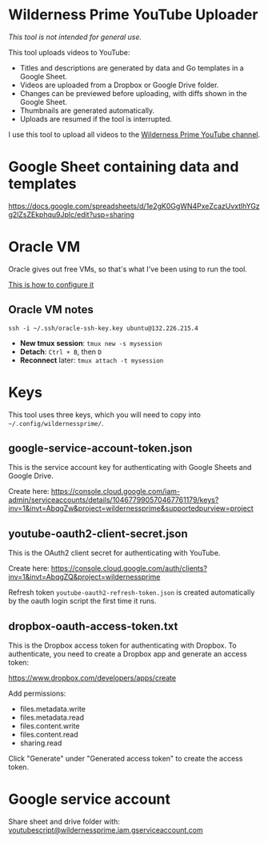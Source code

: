 # Wilderness Prime YouTube Uploader

*This tool is not intended for general use.*

This tool uploads videos to YouTube:

- Titles and descriptions are generated by data and Go templates in a Google Sheet.
- Videos are uploaded from a Dropbox or Google Drive folder.
- Changes can be previewed before uploading, with diffs shown in the Google Sheet.
- Thumbnails are generated automatically.
- Uploads are resumed if the tool is interrupted.

I use this tool to upload all videos to the [Wilderness Prime YouTube channel](https://www.youtube.com/wildernessprime).

# Google Sheet containing data and templates

https://docs.google.com/spreadsheets/d/1e2gK0GgWN4PxeZcazUvxtlhYGzg2lZsZEkphqu9Jplc/edit?usp=sharing

# Oracle VM

Oracle gives out free VMs, so that's what I've been using to run the tool. 

[This is how to configure it](oracle.md)

## Oracle VM notes

```ssh -i ~/.ssh/oracle-ssh-key.key ubuntu@132.226.215.4```

- **New tmux session**: `tmux new -s mysession`
- **Detach**: `Ctrl + B`, then `D`
- **Reconnect** later: `tmux attach -t mysession`

# Keys

This tool uses three keys, which you will need to copy into `~/.config/wildernessprime/`.

## google-service-account-token.json
This is the service account key for authenticating with Google Sheets and Google Drive.

Create here: https://console.cloud.google.com/iam-admin/serviceaccounts/details/104677990570467761179/keys?inv=1&invt=AbqgZw&project=wildernessprime&supportedpurview=project

## youtube-oauth2-client-secret.json
This is the OAuth2 client secret for authenticating with YouTube.

Create here: https://console.cloud.google.com/auth/clients?inv=1&invt=AbqgZQ&project=wildernessprime

Refresh token `youtube-oauth2-refresh-token.json` is created automatically by the oauth login script the first time it runs.

## dropbox-oauth-access-token.txt
This is the Dropbox access token for authenticating with Dropbox. To authenticate, you need to create a Dropbox app and generate an access token:

https://www.dropbox.com/developers/apps/create

Add permissions:
- files.metadata.write
- files.metadata.read
- files.content.write
- files.content.read
- sharing.read

Click "Generate" under "Generated access token" to create the access token.

# Google service account

Share sheet and drive folder with: youtubescript@wildernessprime.iam.gserviceaccount.com
